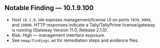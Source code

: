 ## Notable Finding — 10.1.9.100
- Host `10.1.9.100` exposes management/license UI on ports `7070`, `9999`, and `10000`. HTTP responses indicate a Tally/TallyPrime license/gateway is running (Gateway Version 11.0, Release 2.1.0).  
- Risk: High — management interface exposure.  
- See `nmap/findings.md` for remediation steps and evidence files.

